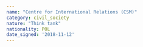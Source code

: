```yaml
---
name: "Centre for International Relations (CSM)"
category: civil_society
nature: "Think tank"
nationality: POL
date_signed: '2018-11-12'
---
```

    